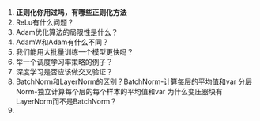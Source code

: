 1. **正则化你用过吗，有哪些正则化方法**
2. ReLu有什么问题？
3. Adam优化算法的局限性是什么？
4. AdamW和Adam有什么不同？
5. 我们能用大批量训练一个模型更快吗？
6. 举一个调度学习率策略的例子？ 
7. 深度学习是否应该做交叉验证？
8. BatchNorm和LayerNorm的区别？BatchNorm-计算每层的平均值和var 分层Norm-独立计算每个层的每个样本的平均值和var 为什么变压器块有LayerNorm而不是BatchNorm？
9. 


